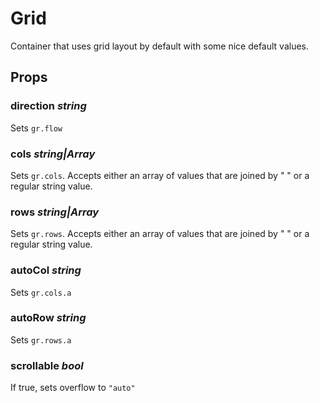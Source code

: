 # Grid
Container that uses grid layout by default with some nice default values.

## Props

### direction _string_
Sets `gr.flow`

### cols _string|Array_
Sets `gr.cols`. Accepts either an array of values that are joined by " "
or a regular string value.

### rows _string|Array_
Sets `gr.rows`. Accepts either an array of values that are joined by " "
or a regular string value.

### autoCol _string_
Sets `gr.cols.a`

### autoRow _string_
Sets `gr.rows.a`

### scrollable _bool_
If true, sets overflow to `"auto"`
